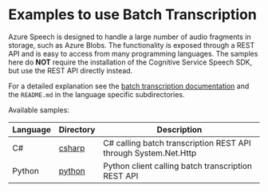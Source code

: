 # Examples to use Batch Transcription

Azure Speech is designed to handle a large number of audio fragments in storage, such as Azure Blobs. The functionality is exposed through a REST API and is easy to access from many programming languages. The samples here do **NOT** require the installation of the Cognitive Service Speech SDK, but use the REST API directly instead.

For a detailed explanation see the [batch transcription documentation](https://docs.microsoft.com/azure/cognitive-services/speech-service/batch-transcription) and the `README.md` in the language specific subdirectories.

Available samples:

| Language | Directory | Description |
| ---------- | -------- | ----------- |
| C# | [csharp](csharp) | C# calling batch transcription REST API through System.Net.Http |
| Python | [python](python) | Python client calling batch transcription REST API |
